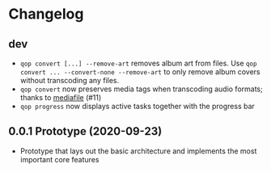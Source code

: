 # Changelog

## dev

- `qop convert [...] --remove-art` removes album art from files. Use `qop convert ... --convert-none --remove-art` to 
  only remove album covers without transcoding any files.
- `qop convert` now preserves media tags when transcoding audio formats; thanks to [mediafile](https://github.com/beetbox/mediafile) (#11)
- `qop progress` now displays active tasks together with the progress bar

## 0.0.1 Prototype (2020-09-23)

- Prototype that lays out the basic architecture and implements the most important core features


